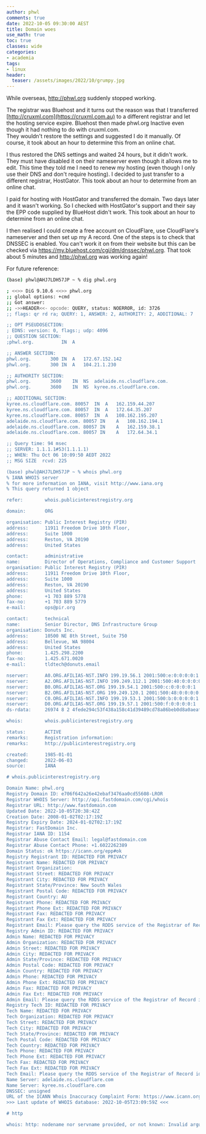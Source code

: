 ```yaml
---
author: phwl
comments: true
date: 2022-10-05 09:30:00 AEST
title: Domain woes
use_math: true
toc: true
classes: wide
categories:
- academia
tags:
- linux
header:
  teaser: /assets/images/2022/10/grumpy.jpg
---
```


While overseas, <http://phwl.org> suddenly stopped working. 

The registrar was Bluehost and it turns out the reason was that I
transferred [http://cruxml.com](https://cruxml.com.au) to a different
registrar and let the hosting service expire. Bluehost then made
phwl.org Inactive even though it had nothing to do with cruxml.com.  
They wouldn't restore the settings 
and suggested I do it manually.  Of course, it took
about an hour to determine this from an online chat.

I thus restored the DNS settings and waited 24 hours, but it 
didn't work. They must have disabled it on their nameserver even
though it allows me to edit. This time they told me I need to renew
my hosting (even though I only use their DNS and don't require
hosting).  I decided to just transfer to a different registrar,
HostGator.  This took about an hour to determine from an online
chat.

I paid for hosting with HostGator and transferred the domain. Two days
later and it wasn't working. So I checked with HostGator's support
and their say the EPP code supplied by BlueHost didn't work.
This took about an hour to determine from an online chat.

I then realised I could create a free account on CloudFlare,
use CloudFlare's nameserver and then set up my A record. 
One of the steps is to check that DNSSEC is enabled. You
can't work it on from their website but this can be checked via
<https://my.bluehost.com/cgi/dm/dnssec/phwl.org>.
That took about 5 minutes and <http://phwl.org> was working again!

For future reference:
```bash
(base) phwl@AHJ7LDH57JP ~ % dig phwl.org

; <<>> DiG 9.10.6 <<>> phwl.org
;; global options: +cmd
;; Got answer:
;; ->>HEADER<<- opcode: QUERY, status: NOERROR, id: 3726
;; flags: qr rd ra; QUERY: 1, ANSWER: 2, AUTHORITY: 2, ADDITIONAL: 7

;; OPT PSEUDOSECTION:
; EDNS: version: 0, flags:; udp: 4096
;; QUESTION SECTION:
;phwl.org.			IN	A

;; ANSWER SECTION:
phwl.org.		300	IN	A	172.67.152.142
phwl.org.		300	IN	A	104.21.1.230

;; AUTHORITY SECTION:
phwl.org.		3600	IN	NS	adelaide.ns.cloudflare.com.
phwl.org.		3600	IN	NS	kyree.ns.cloudflare.com.

;; ADDITIONAL SECTION:
kyree.ns.cloudflare.com. 80057	IN	A	162.159.44.207
kyree.ns.cloudflare.com. 80057	IN	A	172.64.35.207
kyree.ns.cloudflare.com. 80057	IN	A	108.162.195.207
adelaide.ns.cloudflare.com. 80057 IN	A	108.162.194.1
adelaide.ns.cloudflare.com. 80057 IN	A	162.159.38.1
adelaide.ns.cloudflare.com. 80057 IN	A	172.64.34.1

;; Query time: 94 msec
;; SERVER: 1.1.1.1#53(1.1.1.1)
;; WHEN: Thu Oct 06 10:09:50 AEDT 2022
;; MSG SIZE  rcvd: 225

(base) phwl@AHJ7LDH57JP ~ % whois phwl.org
% IANA WHOIS server
% for more information on IANA, visit http://www.iana.org
% This query returned 1 object

refer:        whois.publicinterestregistry.org

domain:       ORG

organisation: Public Interest Registry (PIR)
address:      11911 Freedom Drive 10th Floor,
address:      Suite 1000
address:      Reston, VA 20190
address:      United States

contact:      administrative
name:         Director of Operations, Compliance and Customer Support
organisation: Public Interest Registry (PIR)
address:      11911 Freedom Drive 10th Floor,
address:      Suite 1000
address:      Reston, VA 20190
address:      United States
phone:        +1 703 889 5778
fax-no:       +1 703 889 5779
e-mail:       ops@pir.org

contact:      technical
name:         Senior Director, DNS Infrastructure Group
organisation: Donuts Inc.
address:      10500 NE 8th Street, Suite 750
address:      Bellevue, WA 98004
address:      United States
phone:        1.425.298.2200
fax-no:       1.425.671.0020
e-mail:       tldtech@donuts.email

nserver:      A0.ORG.AFILIAS-NST.INFO 199.19.56.1 2001:500:e:0:0:0:0:1
nserver:      A2.ORG.AFILIAS-NST.INFO 199.249.112.1 2001:500:40:0:0:0:0:1
nserver:      B0.ORG.AFILIAS-NST.ORG 199.19.54.1 2001:500:c:0:0:0:0:1
nserver:      B2.ORG.AFILIAS-NST.ORG 199.249.120.1 2001:500:48:0:0:0:0:1
nserver:      C0.ORG.AFILIAS-NST.INFO 199.19.53.1 2001:500:b:0:0:0:0:1
nserver:      D0.ORG.AFILIAS-NST.ORG 199.19.57.1 2001:500:f:0:0:0:0:1
ds-rdata:     26974 8 2 4fede294c53f438a158c41d39489cd78a86beb0d8a0aeaff14745c0d16e1de32

whois:        whois.publicinterestregistry.org

status:       ACTIVE
remarks:      Registration information:
remarks:      http://publicinterestregistry.org

created:      1985-01-01
changed:      2022-06-03
source:       IANA

# whois.publicinterestregistry.org

Domain Name: phwl.org
Registry Domain ID: e706f642a26e42ebaf3476aa0cd55608-LROR
Registrar WHOIS Server: http://api.fastdomain.com/cgi/whois
Registrar URL: http://www.fastdomain.com
Updated Date: 2022-10-05T20:38:42Z
Creation Date: 2008-01-02T02:17:19Z
Registry Expiry Date: 2024-01-02T02:17:19Z
Registrar: FastDomain Inc.
Registrar IANA ID: 1154
Registrar Abuse Contact Email: legal@fastdomain.com
Registrar Abuse Contact Phone: +1.6022262389
Domain Status: ok https://icann.org/epp#ok
Registry Registrant ID: REDACTED FOR PRIVACY
Registrant Name: REDACTED FOR PRIVACY
Registrant Organization: 
Registrant Street: REDACTED FOR PRIVACY
Registrant City: REDACTED FOR PRIVACY
Registrant State/Province: New South Wales
Registrant Postal Code: REDACTED FOR PRIVACY
Registrant Country: AU
Registrant Phone: REDACTED FOR PRIVACY
Registrant Phone Ext: REDACTED FOR PRIVACY
Registrant Fax: REDACTED FOR PRIVACY
Registrant Fax Ext: REDACTED FOR PRIVACY
Registrant Email: Please query the RDDS service of the Registrar of Record identified in this output for information on how to contact the Registrant, Admin, or Tech contact of the queried domain name.
Registry Admin ID: REDACTED FOR PRIVACY
Admin Name: REDACTED FOR PRIVACY
Admin Organization: REDACTED FOR PRIVACY
Admin Street: REDACTED FOR PRIVACY
Admin City: REDACTED FOR PRIVACY
Admin State/Province: REDACTED FOR PRIVACY
Admin Postal Code: REDACTED FOR PRIVACY
Admin Country: REDACTED FOR PRIVACY
Admin Phone: REDACTED FOR PRIVACY
Admin Phone Ext: REDACTED FOR PRIVACY
Admin Fax: REDACTED FOR PRIVACY
Admin Fax Ext: REDACTED FOR PRIVACY
Admin Email: Please query the RDDS service of the Registrar of Record identified in this output for information on how to contact the Registrant, Admin, or Tech contact of the queried domain name.
Registry Tech ID: REDACTED FOR PRIVACY
Tech Name: REDACTED FOR PRIVACY
Tech Organization: REDACTED FOR PRIVACY
Tech Street: REDACTED FOR PRIVACY
Tech City: REDACTED FOR PRIVACY
Tech State/Province: REDACTED FOR PRIVACY
Tech Postal Code: REDACTED FOR PRIVACY
Tech Country: REDACTED FOR PRIVACY
Tech Phone: REDACTED FOR PRIVACY
Tech Phone Ext: REDACTED FOR PRIVACY
Tech Fax: REDACTED FOR PRIVACY
Tech Fax Ext: REDACTED FOR PRIVACY
Tech Email: Please query the RDDS service of the Registrar of Record identified in this output for information on how to contact the Registrant, Admin, or Tech contact of the queried domain name.
Name Server: adelaide.ns.cloudflare.com
Name Server: kyree.ns.cloudflare.com
DNSSEC: unsigned
URL of the ICANN Whois Inaccuracy Complaint Form: https://www.icann.org/wicf/
>>> Last update of WHOIS database: 2022-10-05T23:09:59Z <<<

# http

whois: http: nodename nor servname provided, or not known: Invalid argument
```
